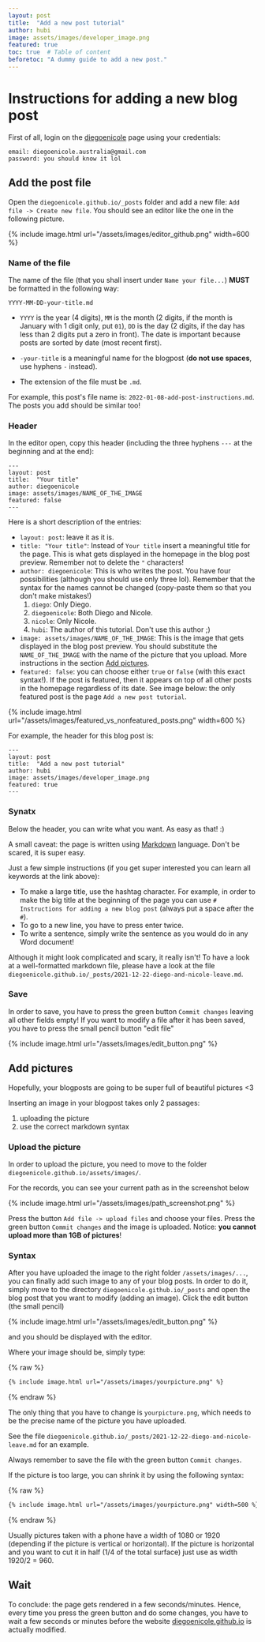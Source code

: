 ```yaml
---
layout: post
title:  "Add a new post tutorial"
author: hubi
image: assets/images/developer_image.png
featured: true
toc: true  # Table of content
beforetoc: "A dummy guide to add a new post."
---
```



# Instructions for adding a new blog post

First of all, login on the [diegoenicole](https://github.com/diegoenicole/diegoenicole.github.io) page using your credentials:
```
email: diegoenicole.australia@gmail.com
password: you should know it lol
```

## Add the post file

Open the `diegoenicole.github.io/_posts` folder and add a new file: `Add file -> Create new file`. You should see an editor like the one in the following picture.

{% include image.html url="/assets/images/editor_github.png" width=600 %}

### Name of the file

The name of the file (that you shall insert under `Name your file...`) **MUST** be formatted in the following way:

```
YYYY-MM-DD-your-title.md
```

- `YYYY` is the year (4 digits), `MM` is the month (2 digits, if the month is January with 1 digit only, put `01`), `DD` is the day (2 digits, if the day has less than 2 digits put a zero in front). The date is important because posts are sorted by date (most recent first).

- `-your-title` is a meaningful name for the blogpost (**do not use spaces**, use hyphens `-` instead).

- The extension of the file must be `.md`.

For example, this post's file name is: `2022-01-08-add-post-instructions.md`. The posts you add should be similar too!

### Header

In the editor open, copy this header (including the three hyphens `---` at the beginning and at the end):

```
---
layout: post
title:  "Your title"
author: diegoenicole
image: assets/images/NAME_OF_THE_IMAGE
featured: false
---
```

Here is a short description of the entries:

- `layout: post`: leave it as it is.
- `title: "Your title"`: Instead of `Your title` insert a meaningful title for the page. This is what gets displayed in the homepage in the blog post preview. Remember not to delete the `"` characters!
- `author: diegoenicole`: This is who writes the post. You have four possibilities (although you should use only three lol). Remember that the syntax for the names cannot be changed (copy-paste them so that you don't make mistakes!)
    1. `diego`: Only Diego.
    2. `diegoenicole`: Both Diego and Nicole.
    3. `nicole`: Only Nicole.
    4. `hubi`: The author of this tutorial. Don't use this author ;)
- `image: assets/images/NAME_OF_THE_IMAGE`: This is the image that gets displayed in the blog post preview. You should substitute the `NAME_OF_THE_IMAGE` with the name of the picture that you upload. More instructions in the section [Add pictures](#add-pictures).
- `featured: false`: you can choose either `true` or `false` (with this exact syntax!). If the post is featured, then it appears on top of all other posts in the homepage regardless of its date. See image below: the only featured post is the page `Add a new post tutorial`.

{% include image.html url="/assets/images/featured_vs_nonfeatured_posts.png" width=600 %}

For example, the header for this blog post is:

```
---
layout: post
title:  "Add a new post tutorial"
author: hubi
image: assets/images/developer_image.png
featured: true
---
```

### Synatx

Below the header, you can write what you want. As easy as that! :) 

A small caveat: the page is written using [Markdown](https://www.markdownguide.org/basic-syntax/#bold-best-practices) language. Don't be scared, it is super easy.

Just a few simple instructions (if you get super interested you can learn all keywords at the link above):

- To make a large title, use the hashtag character. For example, in order to make the big title at the beginning of the page you can use `# Instructions for adding a new blog post` (always put a space after the `#`).
- To go to a new line, you have to press enter twice.
- To write a sentence, simply write the sentence as you would do in any Word document!

Although it might look complicated and scary, it really isn't! To have a look at a well-formatted markdown file, please have a look at the file `diegoenicole.github.io/_posts/2021-12-22-diego-and-nicole-leave.md`.


### Save

In order to save, you have to press the green button `Commit changes` leaving all other fields empty! If you want to modify a file after it has been saved, you have to press the small pencil button "edit file"

{% include image.html url="/assets/images/edit_button.png" %}


## Add pictures

Hopefully, your blogposts are going to be super full of beautiful pictures <3 

Inserting an image in your blogpost takes only 2 passages:

1. uploading the picture
2. use the correct markdown syntax

### Upload the picture

In order to upload the picture, you need to move to the folder `diegoenicole.github.io/assets/images/`.

For the records, you can see your current path as in the screenshot below

{% include image.html url="/assets/images/path_screenshot.png" %}

Press the button `Add file -> upload files` and choose your files. Press the green button `Commit changes` and the image is uploaded. Notice: **you cannot upload more than 1GB of pictures**!


### Syntax

After you have uploaded the image to the right folder `/assets/images/...`, you can finally add such image to any of your blog posts. In order to do it, simply move to the directory `diegoenicole.github.io/_posts` and open the blog post that you want to modify (adding an image). Click the edit button (the small pencil)

{% include image.html url="/assets/images/edit_button.png" %}

and you should be displayed with the editor. 

Where your image should be, simply type:


{% raw %}
```markdown
{% include image.html url="/assets/images/yourpicture.png" %}
```
{% endraw %}

The only thing that you have to change is `yourpicture.png`, which needs to be the precise name of the picture you have uploaded. 

See the file `diegoenicole.github.io/_posts/2021-12-22-diego-and-nicole-leave.md` for an example.

Always remember to save the file with the green button `Commit changes`.

If the picture is too large, you can shrink it by using the following syntax:

{% raw %}
```markdown
{% include image.html url="/assets/images/yourpicture.png" width=500 %}
```
{% endraw %}

Usually pictures taken with a phone have a width of 1080 or 1920 (depending if the picture is vertical or horizontal). If the picture is horizontal and you want to cut it in half (1/4 of the total surface) just use as width 1920/2 = 960.


## Wait

To conclude: the page gets rendered in a few seconds/minutes. Hence, every time you press the green button and do some changes, you have to wait a few seconds or minutes before the website [diegoenicole.github.io](https://diegoenicole.github.io) is actually modified.
